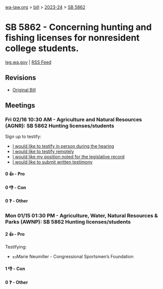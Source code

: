 [wa-law.org](/) > [bill](/bill/) > [2023-24](/bill/2023-24/) > [SB 5862](/bill/2023-24/sb/5862/)

# SB 5862 - Concerning hunting and fishing licenses for nonresident college students.
[leg.wa.gov](https://app.leg.wa.gov/billsummary?BillNumber=5862&Year=2023&Initiative=false) | [RSS Feed](./rss.xml)

## Revisions
* [Original Bill](1/)

## Meetings
### Fri 02/16 10:30 AM - Agriculture and Natural Resources (AGNR): SB 5862 Hunting licenses/students
Sign up to testify:
* [I would like to testify in person during the hearing](https://app.leg.wa.gov/csi/Testifier/Add?chamber=House&mId=31920&aId=159039&caId=24064&tId=1)
* [I would like to testify remotely](https://app.leg.wa.gov/csi/Testifier/Add?chamber=House&mId=31920&aId=159039&caId=24064&tId=2)
* [I would like my position noted for the legislative record](https://app.leg.wa.gov/csi/Testifier/Add?chamber=House&mId=31920&aId=159039&caId=24064&tId=3)
* [I would like to submit written testimony](https://app.leg.wa.gov/csi/Testifier/Add?chamber=House&mId=31920&aId=159039&caId=24064&tId=4)

#### 0 👍 - Pro

#### 0 👎 - Con

#### 0 ❓ - Other

### Mon 01/15 01:30 PM - Agriculture, Water, Natural Resources & Parks (AWNP): SB 5862 Hunting licenses/students
#### 2 👍 - Pro
Testifying:
* 💵Marie Neumiller - Congressional Sportsmen’s Foundation

#### 1 👎 - Con

#### 0 ❓ - Other

